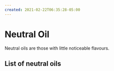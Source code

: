```yaml
---
created: 2021-02-22T06:35:28-05:00
---
```


# Neutral Oil

Neutral oils are those with little noticeable flavours.

## List of neutral oils